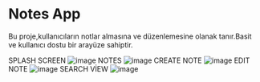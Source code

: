 # Notes App
 Bu proje,kullanıcıların notlar almasına ve düzenlemesine olanak tanır.Basit ve kullanıcı dostu bir arayüze sahiptir.


SPLASH SCREEN
![image](https://github.com/berfinilik/Notes-App/assets/140311905/1b8b510c-8da1-4755-8155-178bd2e522d3)
NOTES
![image](https://github.com/berfinilik/Notes-App/assets/140311905/d7eaea4e-d0a5-4602-9a41-146af988e9c5)
CREATE NOTE
![image](https://github.com/berfinilik/Notes-App/assets/140311905/12430f83-e92b-4610-9954-81371ba0a523)
EDIT NOTE
![image](https://github.com/berfinilik/Notes-App/assets/140311905/5f546b0b-efa7-4a2b-b9c8-025dd8c47122)
SEARCH VİEW
![image](https://github.com/berfinilik/Notes-App/assets/140311905/065cab88-45f6-4ee3-a936-5e86a257a0b8)





